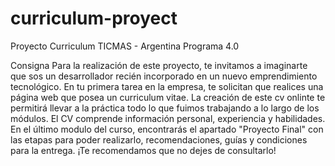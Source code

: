 # curriculum-proyect
Proyecto Curriculum TICMAS - Argentina Programa 4.0

Consigna
Para la realización de este proyecto, te invitamos a imaginarte que sos un desarrollador recién incorporado en un nuevo emprendimiento tecnológico.
En tu primera tarea en la empresa, te solicitan que realices una página web que posea un curriculum vitae. La creación de este cv onlinte te permitirá llevar a la práctica todo lo que fuimos trabajando a lo largo de los módulos. El CV comprende información personal, experiencia y habilidades.
En el último modulo del curso, encontrarás el apartado "Proyecto Final" con las etapas para poder realizarlo, recomendaciones, guías y condiciones para la entrega. ¡Te recomendamos que no dejes de consultarlo!
